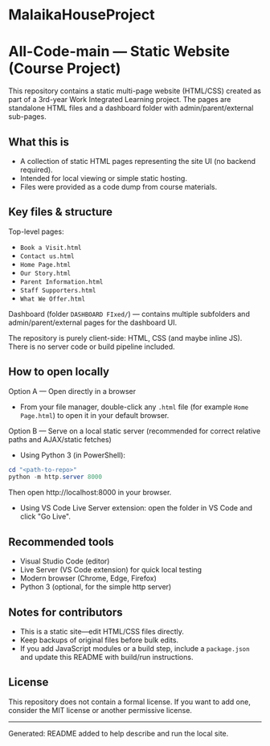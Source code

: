 # MalaikaHouseProject

# All-Code-main — Static Website (Course Project)

This repository contains a static multi-page website (HTML/CSS) created as part of a 3rd-year Work Integrated Learning project. The pages are standalone HTML files and a dashboard folder with admin/parent/external sub-pages.

## What this is

- A collection of static HTML pages representing the site UI (no backend required).
- Intended for local viewing or simple static hosting.
- Files were provided as a code dump from course materials.

## Key files & structure

Top-level pages:
- `Book a Visit.html`
- `Contact us.html`
- `Home Page.html`
- `Our Story.html`
- `Parent Information.html`
- `Staff Supporters.html`
- `What We Offer.html`

Dashboard (folder `DASHBOARD FIxed/`) — contains multiple subfolders and admin/parent/external pages for the dashboard UI.

The repository is purely client-side: HTML, CSS (and maybe inline JS). There is no server code or build pipeline included.

## How to open locally

Option A — Open directly in a browser
- From your file manager, double-click any `.html` file (for example `Home Page.html`) to open it in your default browser.

Option B — Serve on a local static server (recommended for correct relative paths and AJAX/static fetches)
- Using Python 3 (in PowerShell):

```powershell
cd "<path-to-repo>"
python -m http.server 8000
```

Then open http://localhost:8000 in your browser.

- Using VS Code Live Server extension: open the folder in VS Code and click "Go Live".

## Recommended tools

- Visual Studio Code (editor)
- Live Server (VS Code extension) for quick local testing
- Modern browser (Chrome, Edge, Firefox)
- Python 3 (optional, for the simple http server)

## Notes for contributors

- This is a static site—edit HTML/CSS files directly.
- Keep backups of original files before bulk edits.
- If you add JavaScript modules or a build step, include a `package.json` and update this README with build/run instructions.

## License

This repository does not contain a formal license. If you want to add one, consider the MIT license or another permissive license.

---

Generated: README added to help describe and run the local site.
